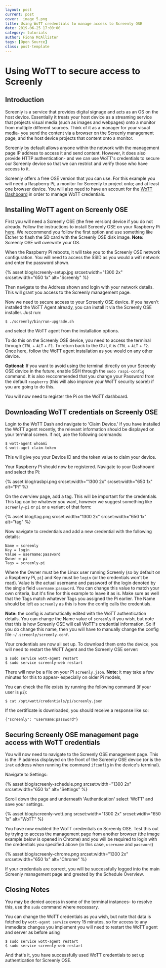 ```yaml
---
layout: post
current: post
cover:  image_5.png
title: Using WoTT credentials to manage access to Screenly OSE 
date: 2019-06-25 17:00:00
category: tutorials
author: Fiona McAllister
tags: [Open Source]
class: post-template
---
```


# Using WoTT to secure access to Screenly

## Introduction

Screenly is a service that provides digital signage and acts as an OS on the host device. Essentially it treats your host device as a streaming service that projects visual media (such as images and webpages) onto a monitor from multiple different sources. Think of it as a manager for your visual media- you send the content via a browser on the Screenly management page, and the host device projects that content onto a monitor.

Screenly by default allows anyone within the network with the management page IP address to access it and send content. However, it does also provide HTTP authentication- and we can use WoTT's credentials to secure our Screenly device so that we can restrict and verify those who have access to it. 

Screenly offers a free OSE version that you can use. For this example you will need a Raspberry Pi, a monitor for Screenly to project onto; and at least one browser device. You will also need to have an account for the [WoTT Dashboard](https://dash.wott.io) in order to manage WoTT credentials.

## Installing WoTT agent on Screenly OSE

First you will need a Screenly OSE (the free version) device if you do not already.
Follow the instructions to install Screenly OSE on your Raspberry Pi [here](https://www.screenly.io/ose/). We reccommend you follow the first option and use something like Etcher to flash the SD card with the Screenly OSE disk image. 
**Note:** Screenly OSE will overwrite your OS.

When the Raspberry Pi reboots, it will take you to the Screenly OSE network configuration. You will need to access the SSID as you would a wifi network and enter the password shown. 

{% asset blog/screenly-setup.jpg srcset:width="1300 2x" srcset:width="650 1x" alt="Screenly" %}

Then navigate to the Address shown and login with your network details. This will grant you access to the Screenly management page. 

Now we need to secure access to your Screenly OSE device. If you haven't installed the WoTT Agent already, you can install it via the Screenly OSE installer. Just run:

```
$ ./screenly/bin/run-upgrade.sh
```
and select the WoTT agent from the installation options.

To do this on the Screenly OSE device, you need to access the terminal through `CTRL` + `ALT` + `F1`. To return back to the GUI, it is `CTRL` + `ALT` + `F2`. 
Once here, follow the WoTT agent installation as you would on any other device. 

**Optional:** If you want to avoid using the terminal directly on your Screenly OSE device in the future, enable SSH through the `sudo raspi-config` command. It is also reccommended that you change your Password from the default `raspberry` (this will also improve your WoTT security score!) if you are going to do this.

You will now need to register the Pi on the WoTT dashboard. 


## Downloading WoTT credentials on Screenly OSE

Login to the WoTT Dash and navigate to 'Claim Device.' If you have installed the WoTT agent recently, the relevant information should be displayed on your terminal screen. If not, use the following commands:

``` 
$ wott-agent whoami
$ wott-aget claim-token
```

This will give you your Device ID and the token value to claim your device. 

Your Raspberry Pi should now be registered. Navigate to your Dashboard and select the Pi:

{% asset blog/rasbpi.png srcset:width="1300 2x" srcset:width="650 1x" alt="Pi" %}

On the overview page, add a tag. This will be important for the credentials. This tag can be whatever you want, however we suggest something like `screenly-pi` or `pi` or a variant of that form:

{% asset blog/tag.png srcset:width="1300 2x" srcset:width="650 1x" alt="tag" %}

Now navigate to credentials and add a new credential with the following details:

```
Name = screenly
Key = login
Value = username:password
Owner = pi
Tags = screenly-pi
```
Where the Owner must be the Linux user running Screenly (so by default on a Raspberry Pi, `pi`) and Key must be `login` (or the credentials won't be read). Value is the actual username and password of the login denoted by the single field `username:password`. You can change this value to match your own criteria, but it's fine for this example to leave it as is. Make sure as well that the Tags match whatever Tags you assigned the Pi earlier. The Name should be left as `screenly` as this is how the config calls the credentials.

**Note:** the config is automatically edited with the WoTT authentication details. You can change the Name value of `screenly` if you wish, but note that this is how Screenly OSE will call WoTT's credential information. So if you do change this name, then you will have to manually change the config file `~/.screenly/screenly.conf`. 

Your credentials are now all set up. To download them onto the device, you will need to restart the WoTT Agent and the Screenly OSE server:

```
$ sudo service wott-agent restart
$ sudo service screenly-web restart
```

There will now be a file on your Pi `screenly.json`. 
**Note:** it may take a few minutes for this to appear- especially on older Pi models,

You can check the file exists by running the following command (if your user is `pi`): 

``` 
$ cat /opt/wott/credentials/pi/screenly.json
```

If the certificate is downloaded, you should receive a response like so:

```
{"screenly": "username:password"}
```

## Securing Screenly OSE management page access with WoTT credentials

You will now need to navigate to the Screenly OSE management page. This is the IP address displayed on the front of the Screenly OSE device (or is the `inet` address when running the command `ifconfig` in the device's terminal). 

Navigate to Settings:

{% asset blog/screenly-schedule.png srcset:width="1300 2x" srcset:width="650 1x" alt="Settings" %}

Scroll down the page and underneath 'Authentication' select 'WoTT' and save your settings.

{% asset blog/screenly-wott.png srcset:width="1300 2x" srcset:width="650 1x" alt="WoTT" %}

You have now enabled the WoTT credentials on Screenly OSE. Test this out by trying to access the management page from another browser (the image example below is opened in Chrome) and you will be required to login with the credentials you specified above (in this case, `username` and `password`)

{% asset blog/screenly-chrome.png srcset:width="1300 2x" srcset:width="650 1x" alt="Chrome" %}

If your credentials are correct, you will be successfully logged into the main Screenly management page and greeted by the Schedule Overview. 

## Closing Notes

You may be denied access in some of the terminal instances- to resolve this, use the `sudo` command where necessary. 

You can change the WoTT credentials as you wish, but note that data is fetched by `wott-agent service` every 15 minutes, so for access to any immediate changes you implement you will need to restart the WoTT agent and server as before using

``` 
$ sudo service wott-agent restart
$ sudo service screenly-web restart
```
And that's it, you have successfully used WoTT credentials to set up authentication for Screenly OSE.
